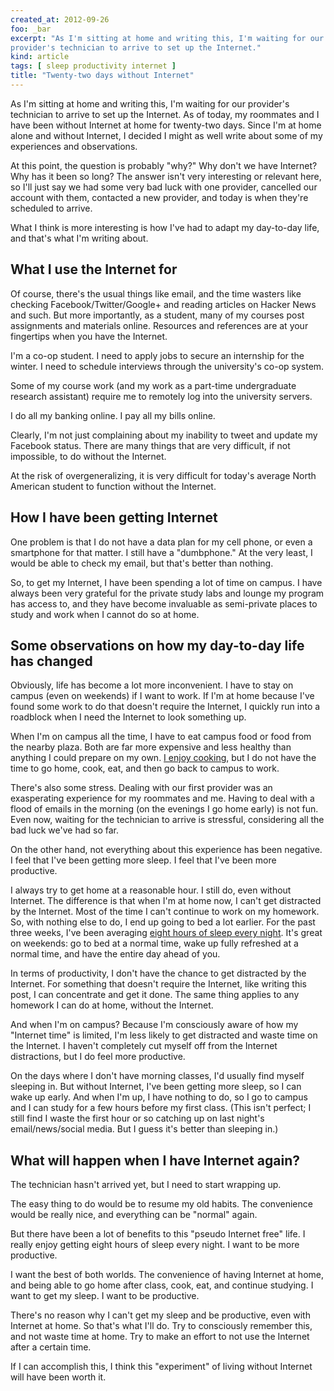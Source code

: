 ```yaml
---
created_at: 2012-09-26
foo: _bar
excerpt: "As I'm sitting at home and writing this, I'm waiting for our
provider's technician to arrive to set up the Internet."
kind: article
tags: [ sleep productivity internet ]
title: "Twenty-two days without Internet"
---
```


As I'm sitting at home and writing this, I'm waiting for our provider's
technician to arrive to set up the Internet. As of today, my roommates and I
have been without Internet at home for twenty-two days. Since I'm at home alone
and without Internet, I decided I might as well write about some of my
experiences and observations.

At this point, the question is probably "why?" Why don't we have Internet? Why
has it been so long? The answer isn't very interesting or relevant here, so I'll
just say we had some very bad luck with one provider, cancelled our account with
them, contacted a new provider, and today is when they're scheduled to arrive.

What I think is more interesting is how I've had to adapt my day-to-day life,
and that's what I'm writing about.


What I use the Internet for
---------------------------

Of course, there's the usual things like email, and the time wasters like
checking Facebook/Twitter/Google+ and reading articles on Hacker News and such.
But more importantly, as a student, many of my courses post assignments and
materials online. Resources and references are at your fingertips when you have the
Internet.

I'm a co-op student. I need to apply jobs to secure an internship for the
winter. I need to schedule interviews through the university's co-op system.

Some of my course work (and my work as a part-time undergraduate research
assistant) require me to remotely log into the university servers.

I do all my banking online. I pay all my bills online.

Clearly, I'm not just complaining about my inability to tweet and update my
Facebook status. There are many things that are very difficult, if not
impossible, to do without the Internet.

At the risk of overgeneralizing, it is very difficult for today's average
North American student to function without the Internet.


How I have been getting Internet
--------------------------------

One problem is that I do not have a data plan for my cell phone, or even a
smartphone for that matter. I still have a "dumbphone." At the very least, I
would be able to check my email, but that's better than nothing.

So, to get my Internet, I have been spending a lot of time on campus. I have
always been very grateful for the private study labs and lounge my program has
access to, and they have become invaluable as semi-private places to study and
work when I cannot do so at home.


Some observations on how my day-to-day life has changed
-------------------------------------------------------

Obviously, life has become a lot more inconvenient. I have to stay on campus
(even on weekends) if I want to work. If I'm at home because I've found some
work to do that doesn't require the Internet, I quickly run into a roadblock
when I need the Internet to look something up.

When I'm on campus all the time, I have to eat campus food or food from the
nearby plaza. Both are far more expensive and less healthy than anything I could
prepare on my own. [I enjoy cooking](/blog/cooking.html), but I do not have the
time to go home, cook, eat, and then go back to campus to work.

There's also some stress. Dealing with our first provider was an exasperating
experience for my roommates and me. Having to deal with a flood of emails in the
morning (on the evenings I go home early) is not fun. Even now, waiting for the
technician to arrive is stressful, considering all the bad luck we've had so
far.

On the other hand, not everything about this experience has been negative. I
feel that I've been getting more sleep. I feel that I've been more productive.

I always try to get home at a reasonable hour. I still do, even without
Internet. The difference is that when I'm at home now, I can't get distracted by
the Internet. Most of the time I can't continue to work on my homework. So, with
nothing else to do, I end up going to bed a lot earlier. For the past three
weeks, I've been averaging [eight hours of sleep every night](/blog/sleep.html).
It's great on weekends: go to bed at a normal time, wake up fully refreshed at a
normal time, and have the entire day ahead of you.

In terms of productivity, I don't have the chance to get distracted by the
Internet. For something that doesn't require the Internet, like writing this
post, I can concentrate and get it done. The same thing applies to any homework
I can do at home, without the Internet.

And when I'm on campus? Because I'm consciously aware of how my "Internet time"
is limited, I'm less likely to get distracted and waste time on the Internet. I
haven't completely cut myself off from the Internet distractions, but I do feel
more productive.

On the days where I don't have morning classes, I'd usually find myself sleeping
in. But without Internet, I've been getting more sleep, so I can wake up early.
And when I'm up, I have nothing to do, so I go to campus and I can study for a
few hours before my first class. (This isn't perfect; I still find I waste the
first hour or so catching up on last night's email/news/social media. But I
guess it's better than sleeping in.)


What will happen when I have Internet again?
--------------------------------------------

The technician hasn't arrived yet, but I need to start wrapping up.

The easy thing to do would be to resume my old habits. The convenience would be
really nice, and everything can be "normal" again.

But there have been a lot of benefits to this "pseudo Internet free" life. I
really enjoy getting eight hours of sleep every night. I want to be more
productive.

I want the best of both worlds. The convenience of having Internet at home, and
being able to go home after class, cook, eat, and continue studying. I want to
get my sleep. I want to be productive.

There's no reason why I can't get my sleep and be productive, even with Internet
at home. So that's what I'll do. Try to consciously remember this, and not
waste time at home. Try to make an effort to not use the Internet after a
certain time.

If I can accomplish this, I think this "experiment" of living without Internet
will have been worth it.
